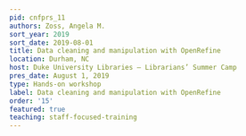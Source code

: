 ```yaml
---
pid: cnfprs_11
authors: Zoss, Angela M.
sort_year: 2019
sort_date: 2019-08-01
title: Data cleaning and manipulation with OpenRefine
location: Durham, NC
host: Duke University Libraries – Librarians’ Summer Camp
pres_date: August 1, 2019
type: Hands-on workshop
label: Data cleaning and manipulation with OpenRefine
order: '15'
featured: true
teaching: staff-focused-training
---
```

